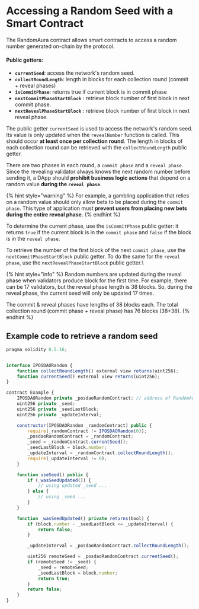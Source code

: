 # Accessing a Random Seed with a Smart Contract

The RandomAura contract allows smart contracts to access a random number generated on-chain by the protocol.

#### Public getters:

* **`currentSeed`**: access the network's random seed.
* **`collectRoundLength`**: length in blocks for each collection round (commit + reveal phases)
* **`isCommitPhase`**: returns true if current block is in commit phase
* **`nextCommitPhaseStartBlock`** : retrieve block number of first block in next commit phase.
* **`nextRevealPhaseStartBlock`** : retrieve block number of first block in next reveal phase.

The public getter `currentSeed` is used to access the network's random seed. Its value is only updated when the `revealNumber` function is called. This should occur **at least once per collection round**. The length in blocks of each collection round can be retrieved with the `collectRoundLength` public getter.

There are two phases in each round, a `commit phase` and a `reveal phase`. Since the revealing validator always knows the next random number before sending it, a DApp should **prohibit business logic actions** that depend on a random value **during the `reveal phase`**.&#x20;

{% hint style="warning" %}
For example, a gambling application that relies on a random value should only allow bets to be placed during the `commit phase`. This type of application must **prevent users from placing new bets during the entire reveal phase**.
{% endhint %}

To determine the current phase, use the `isCommitPhase` public getter: it returns `true` if the current block is in the `commit phase` and `false` if the block is in the `reveal phase`.&#x20;

To retrieve the number of the first block of the next `commit phase`, use the `nextCommitPhaseStartBlock` public getter. To do the same for the `reveal phase`, use the `nextRevealPhaseStartBlock` public getter.\


{% hint style="info" %}
Random numbers are updated during the reveal phase when validators produce block for the first time.  For example, there can be 17 validators, but the reveal phase length is 38 blocks. So, during the reveal phase, the current seed will only be updated 17 times.

The commit & reveal phases have lengths of 38 blocks each. The total collection round (commit phase + reveal phase) has 76 blocks (38+38).
{% endhint %}

## Example code to retrieve a random seed

```javascript
pragma solidity 0.5.16;


interface IPOSDAORandom {
    function collectRoundLength() external view returns(uint256);
    function currentSeed() external view returns(uint256);
}

contract Example {
    IPOSDAORandom private _posdaoRandomContract; // address of RandomAuRa contract
    uint256 private _seed;
    uint256 private _seedLastBlock;
    uint256 private _updateInterval;

    constructor(IPOSDAORandom _randomContract) public {
        require(_randomContract != IPOSDAORandom(0));
        _posdaoRandomContract = _randomContract;
        _seed = _randomContract.currentSeed();
        _seedLastBlock = block.number;
        _updateInterval = _randomContract.collectRoundLength();
        require(_updateInterval != 0);
    }

    function useSeed() public {
        if (_wasSeedUpdated()) {
            // using updated _seed ...
        } else {
            // using _seed ...
        }
    }

    function _wasSeedUpdated() private returns(bool) {
        if (block.number - _seedLastBlock <= _updateInterval) {
            return false;
        }

        _updateInterval = _posdaoRandomContract.collectRoundLength();

        uint256 remoteSeed = _posdaoRandomContract.currentSeed();
        if (remoteSeed != _seed) {
            _seed = remoteSeed;
            _seedLastBlock = block.number;
            return true;
        }
        return false;
    }
}
```
